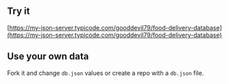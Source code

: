 ## Try it

[https://my-json-server.typicode.com/gooddevil79/food-delivery-database](https://my-json-server.typicode.com/gooddevil79/food-delivery-database)

## Use your own data

Fork it and change `db.json` values or create a repo with a `db.json` file.
